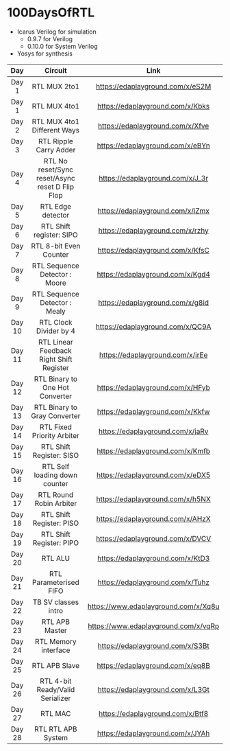 # 100DaysOfRTL

- Icarus Verilog for simulation
  - 0.9.7 for Verilog
  - 0.10.0 for System Verilog
- Yosys for synthesis

| Day    | Circuit                                                 | Link                             |
|:------:|:-------------------------------------------------------:|:--------------------------------:|
|Day 1   | RTL MUX 2to1                                            |https://edaplayground.com/x/eS2M  |
|Day 1   | RTL MUX 4to1                                            |https://edaplayground.com/x/Kbks  |
|Day 2   | RTL MUX 4to1 Different Ways                                          |https://edaplayground.com/x/Xfve  |
|Day 3   | RTL Ripple Carry Adder                                  |https://edaplayground.com/x/eBYn  |
|Day 4   | RTL No reset/Sync reset/Async reset D Flip Flop         |https://edaplayground.com/x/J_3r  |
|Day 5   | RTL Edge detector                                       |https://edaplayground.com/x/iZmx  |
|Day 6   | RTL Shift register: SIPO                                |https://edaplayground.com/x/rzhy  |
|Day 7   | RTL 8-bit Even Counter                                  |https://edaplayground.com/x/KfsC  |
|Day 8   | RTL Sequence Detector : Moore                           |https://edaplayground.com/x/Kgd4  |
|Day 9   | RTL Sequence Detector : Mealy                           |https://edaplayground.com/x/g8id  |
|Day 10   | RTL Clock Divider by 4                                  |https://edaplayground.com/x/QC9A  |
|Day 11  | RTL Linear Feedback Right Shift Register                |https://edaplayground.com/x/irEe  |
|Day 12  | RTL Binary to One Hot Converter                         |https://edaplayground.com/x/HFyb  |
|Day 13  | RTL Binary to Gray Converter                            |https://edaplayground.com/x/Kkfw  |
|Day 14  | RTL Fixed Priority Arbiter                              |https://edaplayground.com/x/jaRv  |
|Day 15  | RTL Shift Register: SISO                                |https://edaplayground.com/x/Kmfb  |
|Day 16  | RTL Self loading down counter                           |https://edaplayground.com/x/eDX5  |
|Day 17  | RTL Round Robin Arbiter                                 |https://edaplayground.com/x/h5NX  |
|Day 18  | RTL Shift Register: PISO                                |https://edaplayground.com/x/AHzX  |
|Day 19  | RTL Shift Register: PIPO                                |https://edaplayground.com/x/DVCV  |
|Day 20  | RTL ALU                                                 |https://edaplayground.com/x/KtD3  |
|Day 21  | RTL Parameterised FIFO                                  |https://edaplayground.com/x/Tuhz  |
|Day 22  | TB SV classes intro                                     |https://www.edaplayground.com/x/Xq8u  |
|Day 23  | RTL APB Master                                          |https://www.edaplayground.com/x/vqRp  |
|Day 24  | RTL Memory interface                                    |https://edaplayground.com/x/S3Bt  |
|Day 25  | RTL APB Slave                                           |https://edaplayground.com/x/eq8B |
|Day 26  | RTL 4-bit Ready/Valid Serializer                        |https://edaplayground.com/x/L3Gt |
|Day 27  | RTL MAC                                                 |https://edaplayground.com/x/Btf8 |
|Day 28  | RTL RTL APB System                                      |https://edaplayground.com/x/JYAh |

